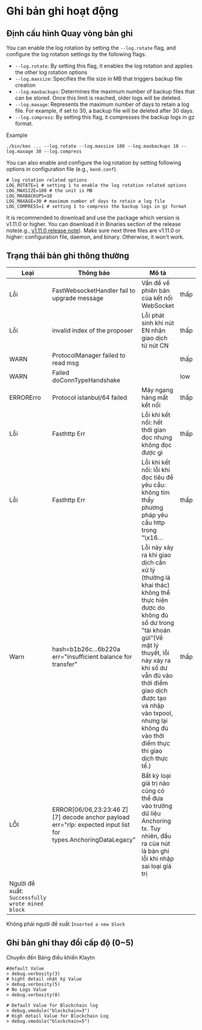 # Ghi bản ghi hoạt động

## Định cấu hình Quay vòng bản ghi
You can enable the log rotation by setting the `--log.rotate` flag, and configure the log rotation settings by the following flags.
- `--log.rotate`: By setting this flag, it enables the log rotation and applies the other log rotation options
- `--log.maxsize`: Specifies the file size in MB that triggers backup file creation
- `--log.maxbackups`: Determines the maximum number of backup files that can be stored. Once this limit is reached, older logs will be deleted.
- `--log.maxage`: Represents the maximum number of days to retain a log file. For example, if set to 30, a backup file will be deleted after 30 days.
- `--log.compress`: By setting this flag, it compresses the backup logs in gz format.

Example
```
./bin/ken ... --log.rotate --log.maxsize 100 --log.maxbackups 10 --log.maxage 30 --log.compress
```
You can also enable and configure the log rotation by setting following options in configuration file (e.g., `kend.conf`).
```
# log rotation related options
LOG_ROTATE=1 # setting 1 to enable the log rotation related options
LOG_MAXSIZE=100 # the unit is MB
LOG_MAXBACKUPS=10
LOG_MAXAGE=30 # maximum number of days to retain a log file
LOG_COMPRESS=1 # setting 1 to compress the backup logs in gz format
```
It is recommended to download and use the package which version is v1.11.0 or higher. You can download it in Binaries section of the release note(e.g., [v1.11.0 release note](https://github.com/klaytn/klaytn/releases/tag/v1.11.0)). Make sure next three files are v1.11.0 or higher: configuration file, daemon, and binary. Otherwise, it won't work.

## Trạng thái bản ghi thông thường

| Loại                                           | Thông báo                                                                                                          | Mô tả                                                                                                                                                                                                                                                                                              |      |
| ----------------------------------------------- | ------------------------------------------------------------------------------------------------------------------ | -------------------------------------------------------------------------------------------------------------------------------------------------------------------------------------------------------------------------------------------------------------------------------------------------- | ---- |
| Lỗi                                             | FastWebsocketHandler fail to upgrade message                                                                       | Vấn đề về phiên bản của kết nối WebSocket                                                                                                                                                                                                                                                          | thấp |
| Lỗi                                             | invalid index of the proposer                                                                                      | Lỗi phát sinh khi nút EN nhận giao dịch từ nút CN                                                                                                                                                                                                                                                  | thấp |
| WARN                                            | ProtocolManager failed to read msg                                                                                 |                                                                                                                                                                                                                                                                                                    | thấp |
| WARN                                            | Failed doConnTypeHandshake                                                                                         |                                                                                                                                                                                                                                                                                                    | low  |
| ERRORErro                                       | Protocol istanbul/64 failed                                                                                        | Máy ngang hàng mất kết nối                                                                                                                                                                                                                                                                         | thấp |
| Lỗi                                             | Fasthttp Err                                                                                                       | Lỗi khi kết nối: hết thời gian đọc nhưng không đọc được gì                                                                                                                                                                                                                                         | thấp |
| Lỗi                                             | Fasthttp Err                                                                                                       | Lỗi khi kết nối: lỗi khi đọc tiêu đề yêu cầu: không tìm thấy phương pháp yêu cầu http trong "\x16…                                                                                                                                                                                                | thấp |
| Warn                                            | hash=b1b26c…6b220a err="insufficient balance for transfer"                                                         | Lỗi này xảy ra khi giao dịch cần xử lý (thường là khai thác) không thể thực hiện được do không đủ số dư trong "tài khoản gửi”(Về mặt lý thuyết, lỗi này xảy ra khi số dư vẫn đủ vào thời điểm giao dịch được tạo và nhập vào txpool, nhưng lại không đủ vào thời điểm thực thi giao dịch thực tế.) | thấp |
| LỖI                                             | ERROR\[06/06,23:23:46 Z] \[7] decode anchor payload err="rlp: expected input list for types.AnchoringDataLegacy" | Bất kỳ loại giá trị nào cũng có thể đưa vào trường dữ liệu Anchoring tx. Tuy nhiên, đầu ra của nút là bản ghi lỗi khi nhập sai loại giá trị                                                                                                                                                        |      |
| Người đề xuất: `Successfully wrote mined block` |                                                                                                                    |                                                                                                                                                                                                                                                                                                    |      |

Không phải người đề xuất `Inserted a new block`

## Ghi bản ghi thay đổi cấp độ (0\~5)

Chuyển đến Bảng điều khiển Klaytn

```
#default Value
> debug.verbosity(3)
# hight detail nhật ký Value
> debug.verbosity(5)
# No Logs Value
> debug.verbosity(0)

# Default Value for Blockchain log
> debug.vmodule("blockchain=3")
# High detail Value for Blockchain Log
> debug.vmodule("blockchain=5")

```
